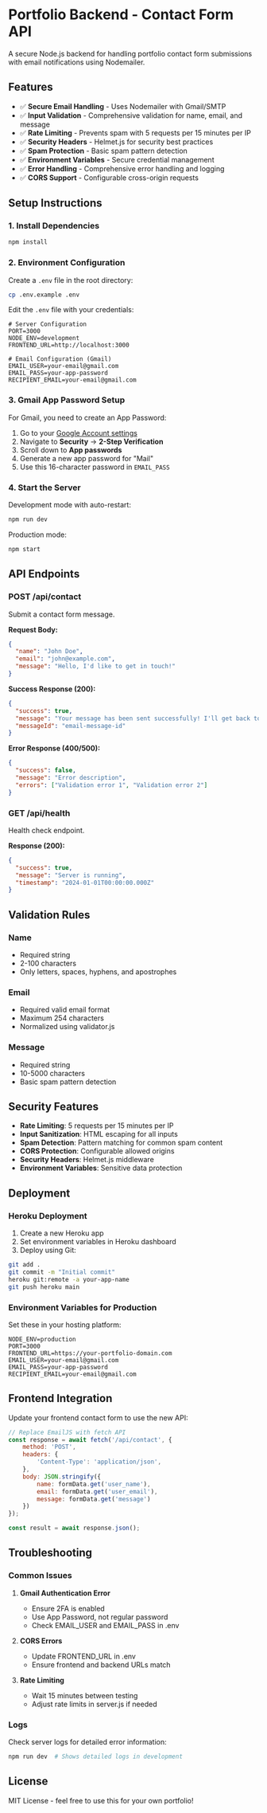 # Portfolio Backend - Contact Form API

A secure Node.js backend for handling portfolio contact form submissions with email notifications using Nodemailer.

## Features

- ✅ **Secure Email Handling** - Uses Nodemailer with Gmail/SMTP
- ✅ **Input Validation** - Comprehensive validation for name, email, and message
- ✅ **Rate Limiting** - Prevents spam with 5 requests per 15 minutes per IP
- ✅ **Security Headers** - Helmet.js for security best practices
- ✅ **Spam Protection** - Basic spam pattern detection
- ✅ **Environment Variables** - Secure credential management
- ✅ **Error Handling** - Comprehensive error handling and logging
- ✅ **CORS Support** - Configurable cross-origin requests

## Setup Instructions

### 1. Install Dependencies

```bash
npm install
```

### 2. Environment Configuration

Create a `.env` file in the root directory:

```bash
cp .env.example .env
```

Edit the `.env` file with your credentials:

```env
# Server Configuration
PORT=3000
NODE_ENV=development
FRONTEND_URL=http://localhost:3000

# Email Configuration (Gmail)
EMAIL_USER=your-email@gmail.com
EMAIL_PASS=your-app-password
RECIPIENT_EMAIL=your-email@gmail.com
```

### 3. Gmail App Password Setup

For Gmail, you need to create an App Password:

1. Go to your [Google Account settings](https://myaccount.google.com/)
2. Navigate to **Security** → **2-Step Verification**
3. Scroll down to **App passwords**
4. Generate a new app password for "Mail"
5. Use this 16-character password in `EMAIL_PASS`

### 4. Start the Server

Development mode with auto-restart:
```bash
npm run dev
```

Production mode:
```bash
npm start
```

## API Endpoints

### POST /api/contact

Submit a contact form message.

**Request Body:**
```json
{
  "name": "John Doe",
  "email": "john@example.com",
  "message": "Hello, I'd like to get in touch!"
}
```

**Success Response (200):**
```json
{
  "success": true,
  "message": "Your message has been sent successfully! I'll get back to you soon.",
  "messageId": "email-message-id"
}
```

**Error Response (400/500):**
```json
{
  "success": false,
  "message": "Error description",
  "errors": ["Validation error 1", "Validation error 2"]
}
```

### GET /api/health

Health check endpoint.

**Response (200):**
```json
{
  "success": true,
  "message": "Server is running",
  "timestamp": "2024-01-01T00:00:00.000Z"
}
```

## Validation Rules

### Name
- Required string
- 2-100 characters
- Only letters, spaces, hyphens, and apostrophes

### Email
- Required valid email format
- Maximum 254 characters
- Normalized using validator.js

### Message
- Required string
- 10-5000 characters
- Basic spam pattern detection

## Security Features

- **Rate Limiting**: 5 requests per 15 minutes per IP
- **Input Sanitization**: HTML escaping for all inputs
- **Spam Detection**: Pattern matching for common spam content
- **CORS Protection**: Configurable allowed origins
- **Security Headers**: Helmet.js middleware
- **Environment Variables**: Sensitive data protection

## Deployment

### Heroku Deployment

1. Create a new Heroku app
2. Set environment variables in Heroku dashboard
3. Deploy using Git:

```bash
git add .
git commit -m "Initial commit"
heroku git:remote -a your-app-name
git push heroku main
```

### Environment Variables for Production

Set these in your hosting platform:

```
NODE_ENV=production
PORT=3000
FRONTEND_URL=https://your-portfolio-domain.com
EMAIL_USER=your-email@gmail.com
EMAIL_PASS=your-app-password
RECIPIENT_EMAIL=your-email@gmail.com
```

## Frontend Integration

Update your frontend contact form to use the new API:

```javascript
// Replace EmailJS with fetch API
const response = await fetch('/api/contact', {
    method: 'POST',
    headers: {
        'Content-Type': 'application/json',
    },
    body: JSON.stringify({
        name: formData.get('user_name'),
        email: formData.get('user_email'),
        message: formData.get('message')
    })
});

const result = await response.json();
```

## Troubleshooting

### Common Issues

1. **Gmail Authentication Error**
   - Ensure 2FA is enabled
   - Use App Password, not regular password
   - Check EMAIL_USER and EMAIL_PASS in .env

2. **CORS Errors**
   - Update FRONTEND_URL in .env
   - Ensure frontend and backend URLs match

3. **Rate Limiting**
   - Wait 15 minutes between testing
   - Adjust rate limits in server.js if needed

### Logs

Check server logs for detailed error information:
```bash
npm run dev  # Shows detailed logs in development
```

## License

MIT License - feel free to use this for your own portfolio!
